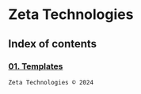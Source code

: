 # Zeta Technologies
## Index of contents
### [01. Templates](./docs/templates/index.md)

```
Zeta Technologies © 2024
```